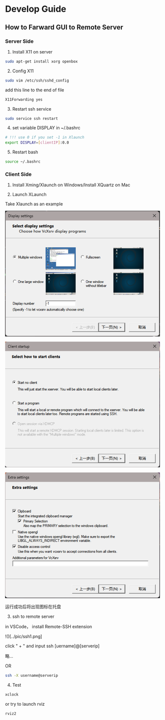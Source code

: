 # Develop Guide

## How to Farward GUI to Remote Server


### Server Side

1. Install X11 on server

```bash
sudo apt-get install xorg openbox
```

2. Config X11

```bash
sudo vim /etc/ssh/sshd_config
```

add this line to the end of file

```bash
X11Forwarding yes
```

3. Restart ssh service

```bash
sudo service ssh restart
```

4. set variable DISPLAY in ~/.bashrc

```bash
# !!! use 0 if you set -1 in Xlaunch
export DISPLAY=[clientIP]:0.0
```

5. Restart bash

```bash
source ~/.bashrc
```



### Client Side

1. Install Xming/Xlaunch on Windows/Install XQuartz on Mac


2. Launch XLaunch 

Take Xlaunch as an example

![](./pic/xlaunch1.png)

![](./pic/xlaunch2.png)

![](./pic/xlaunch3.png)

运行成功后将出现图标在托盘

3. ssh to remote server

in VSCode， install Remote-SSH extension

!()[../pic/ssh1.png]

click " + " and input ssh [uername]@[serverip]

略...

OR

```bash
ssh -X username@serverip
```

4. Test

```bash
xclock
```

or try to launch rviz

```bash
rviz2
```



